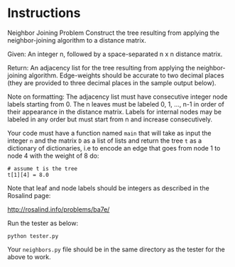 # Instructions

Neighbor Joining Problem
Construct the tree resulting from applying the neighbor-joining algorithm to a distance matrix.

Given: An integer n, followed by a space-separated n x n distance matrix.

Return: An adjacency list for the tree resulting from applying the neighbor-joining algorithm. Edge-weights should be accurate to two decimal places (they are provided to three decimal places in the sample output below).

Note on formatting: The adjacency list must have consecutive integer node labels starting from 0. The n leaves must be labeled 0, 1, ..., n-1 in order of their appearance in the distance matrix. Labels for internal nodes may be labeled in any order but must start from n and increase consecutively.



Your code must have a function named `main` that will take as input the integer `n`  and the matrix `D` as a list of lists and return the tree `t` as a dictionary of dictionaries, i.e to encode an edge that goes from node 1 to node 4 with the weight of 8 do:

```
# assume t is the tree
t[1][4] = 8.0
```

Note that leaf and node labels should be integers as described in the Rosalind page:

http://rosalind.info/problems/ba7e/

Run the tester as below:

```
python tester.py
```

Your `neighbors.py` file should be in the same directory as the tester for the above to work.

